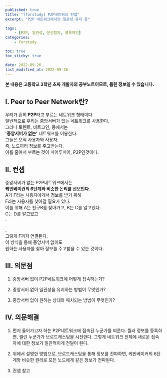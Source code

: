 ```yaml
---
published: true
title: "[forstudy] P2P네트워크 컨셉"
excerpt: "P2P 네트워크에서의 일관성 유지 등"

tags:
    - [P2P, 일관성, 분산합의, 블록체인]
categories:
    - forstudy

toc: true
toc_sticky: true

date: 2022-09-26
last_modified_at: 2022-09-26
---
```

  
**본 내용은 고등학교 3학년 초짜 개발자의 공부노트이므로, 틀린 정보일 수 있습니다.**

## **I. Peer to Peer Network란?**  
우리가 흔히 **P2P**라고 부르는 네트워크 형태이다.  
일반적으로 우리는 중앙서버가 있는 네트워크를 사용한다.  
그러나 토렌트, 비트코인, 등에서는  
**'중앙서버가 없는'** 네트워크를 이용한다.  
그들은 오직 사용자와 사용자.  
즉, 노드끼리 정보를 주고받는다.  
이를 줄여서 부르는 것이 피어투피어, P2P인것이다.

## **II. 컨셉**
중앙서버가 없는 P2P네트워크에서는  
**케빈베이컨의 6단계와 비슷한 논리를 선보인다.**  
A가 F라는 사용자에게서 정보를 받기 위해  
F라는 사용자를 찾아갈 필요가 있다.  
이를 위해 A는 친구B를 찾아가고, B는 C를 알고있다.  
C는 D를 알고있고  
.  
.  
.  
그렇게 F까지 연결된다.  
이 방식을 통해 중앙서버 없이도  
원하는 사용자를 찾아 정보를 주고받을 수 있는 것이다.

## **III. 의문점**
1. 중앙서버 없이 P2P네트워크에 어떻게 접속하는가?  

2. 중앙서버 없이 일관성을 유지하는 방법이 무엇인가?  

3. 중앙서버 없이 원하는 상대와 매치되는 방법이 무엇인가?  


## **IV. 의문해결**
1. 먼저 들어가고자 하는 P2P네트워크에 접속된 누군가를 찌른다. 찔러 정보를 등록하면, 찔린 누군가가 브로드캐스팅을 시전한다. 그렇게 네트워크 전체에 새로운 접속자에 대한 정보가 일관적이게 전달이 된다.

2. 위에서 설명한 방법으로, 브로드캐스팅을 통해 정보를 전파하면, 케빈베이커의 6단계와 비슷한 원리로 모든 노드에게 같은 정보가 전파된다.  

3. 컨셉 참고